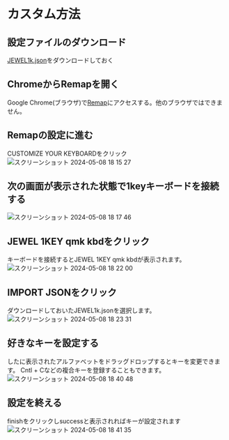 #  カスタム方法

## 設定ファイルのダウンロード
[JEWEL1k.json](https://github.com/fooping-tech/JEWEL1k/blob/main/setting/JEWEL1k.json)をダウンロードしておく

## ChromeからRemapを開く
Google Chrome(ブラウザ)で[Remap](https://remap-keys.app)にアクセスする。他のブラウザではできません。


## Remapの設定に進む
CUSTOMIZE YOUR KEYBOARDをクリック
![スクリーンショット 2024-05-08 18 15 27](https://github.com/fooping-tech/JEWEL1k/assets/4471301/8bba6b07-ae1f-4fb4-bc91-9ab5c7ed7a01)


## 次の画面が表示された状態で1keyキーボードを接続する
![スクリーンショット 2024-05-08 18 17 46](https://github.com/fooping-tech/JEWEL1k/assets/4471301/ccc19b63-7726-4c38-bcfa-57882c6e400f)


## JEWEL 1KEY qmk kbdをクリック
キーボードを接続するとJEWEL 1KEY qmk kbdが表示されます。
![スクリーンショット 2024-05-08 18 22 00](https://github.com/fooping-tech/JEWEL1k/assets/4471301/3053e0c2-40a1-424c-8163-9ba0a573bf72)

## IMPORT JSONをクリック
ダウンロードしておいたJEWEL1k.jsonを選択します。
![スクリーンショット 2024-05-08 18 23 31](https://github.com/fooping-tech/JEWEL1k/assets/4471301/c0abbbb0-aa83-41bd-a29a-2b3ebe8915bb)

## 好きなキーを設定する
したに表示されたアルファベットをドラッグドロップするとキーを変更できます。
Cntl + Cなどの複合キーを登録することもできます。
![スクリーンショット 2024-05-08 18 40 48](https://github.com/fooping-tech/JEWEL1k/assets/4471301/77e72076-a006-4cda-b5cb-aa58e7d6ac88)

## 設定を終える
finishをクリックしsuccessと表示されればキーが設定されます
![スクリーンショット 2024-05-08 18 41 35](https://github.com/fooping-tech/JEWEL1k/assets/4471301/91eaaf42-3c1e-4c37-ae6e-2f27843c3b6a)

